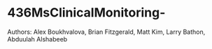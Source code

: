 # 436MsClinicalMonitoring-
Authors: Alex Boukhvalova, Brian Fitzgerald, Matt Kim, Larry Bathon, Abduulah Alshabeeb 

